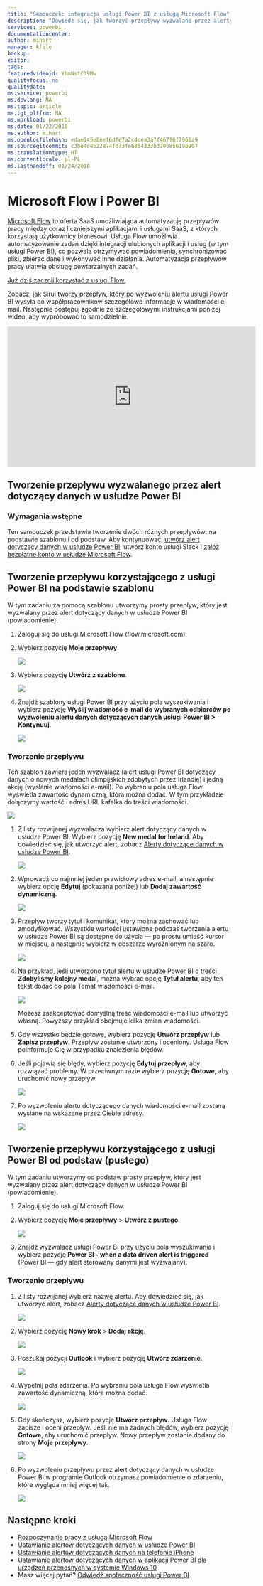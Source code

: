 ```yaml
---
title: "Samouczek: integracja usługi Power BI z usługą Microsoft Flow"
description: "Dowiedz się, jak tworzyć przepływy wyzwalane przez alerty dotyczące danych w usłudze Power BI."
services: powerbi
documentationcenter: 
author: mihart
manager: kfile
backup: 
editor: 
tags: 
featuredvideoid: YhmNstC39Mw
qualityfocus: no
qualitydate: 
ms.service: powerbi
ms.devlang: NA
ms.topic: article
ms.tgt_pltfrm: NA
ms.workload: powerbi
ms.date: 01/22/2018
ms.author: mihart
ms.openlocfilehash: edae145e8eef6dfe7a2c4cea3a7f467f6f7961a9
ms.sourcegitcommit: c3be4de522874fd73fe6854333b379b85619b907
ms.translationtype: HT
ms.contentlocale: pl-PL
ms.lasthandoff: 01/24/2018
---
```

# <a name="microsoft-flow-and-power-bi"></a>Microsoft Flow i Power BI

[Microsoft Flow](https://flow.microsoft.com/en-us/documentation/getting-started) to oferta SaaS umożliwiająca automatyzację przepływów pracy między coraz liczniejszymi aplikacjami i usługami SaaS, z których korzystają użytkownicy biznesowi. Usługa Flow umożliwia automatyzowanie zadań dzięki integracji ulubionych aplikacji i usług (w tym usługi Power BI), co pozwala otrzymywać powiadomienia, synchronizować pliki, zbierać dane i wykonywać inne działania. Automatyzacja przepływów pracy ułatwia obsługę powtarzalnych zadań.

[Już dziś zacznij korzystać z usługi Flow.](https://flow.microsoft.com/documentation/getting-started)

Zobacz, jak Sirui tworzy przepływ, który po wyzwoleniu alertu usługi Power BI wysyła do współpracowników szczegółowe informacje w wiadomości e-mail. Następnie postępuj zgodnie ze szczegółowymi instrukcjami poniżej wideo, aby wypróbować to samodzielnie.

<iframe width="560" height="315" src="https://www.youtube.com/embed/YhmNstC39Mw" frameborder="0" allowfullscreen></iframe>

## <a name="create-a-flow-that-is-triggered-by-a-power-bi-data-alert"></a>Tworzenie przepływu wyzwalanego przez alert dotyczący danych w usłudze Power BI

### <a name="prerequisites"></a>Wymagania wstępne
Ten samouczek przedstawia tworzenie dwóch różnych przepływów: na podstawie szablonu i od podstaw. Aby kontynuować, [utwórz alert dotyczący danych w usłudze Power BI](service-set-data-alerts.md), utwórz konto usługi Slack i [załóż bezpłatne konto w usłudze Microsoft Flow](https://flow.microsoft.com/en-us/#home-signup).

## <a name="create-a-flow-that-uses-power-bi---from-a-template"></a>Tworzenie przepływu korzystającego z usługi Power BI na podstawie szablonu
W tym zadaniu za pomocą szablonu utworzymy prosty przepływ, który jest wyzwalany przez alert dotyczący danych w usłudze Power BI (powiadomienie).

1. Zaloguj się do usługi Microsoft Flow (flow.microsoft.com).
2. Wybierz pozycję **Moje przepływy**.
   
   ![](media/service-flow-integration/power-bi-my-flows.png)
3. Wybierz pozycję **Utwórz z szablonu**.
   
    ![](media/service-flow-integration/power-bi-template.png)
4. Znajdź szablony usługi Power BI przy użyciu pola wyszukiwania i wybierz pozycję **Wyślij wiadomość e-mail do wybranych odbiorców po wyzwoleniu alertu danych dotyczących danych usługi Power BI > Kontynuuj**.
   
    ![](media/service-flow-integration/power-bi-flow-alert.png)


### <a name="build-the-flow"></a>Tworzenie przepływu
Ten szablon zawiera jeden wyzwalacz (alert usługi Power BI dotyczący danych o nowych medalach olimpijskich zdobytych przez Irlandię) i jedną akcję (wysłanie wiadomości e-mail). Po wybraniu pola usługa Flow wyświetla zawartość dynamiczną, która można dodać.  W tym przykładzie dołączymy wartość i adres URL kafelka do treści wiadomości.

![](media/service-flow-integration/power-bi-template1.png)

1. Z listy rozwijanej wyzwalacza wybierz alert dotyczący danych w usłudze Power BI. Wybierz pozycję **New medal for Ireland**. Aby dowiedzieć się, jak utworzyć alert, zobacz [Alerty dotyczące danych w usłudze Power BI](service-set-data-alerts.md).
   
   ![](media/service-flow-integration/power-bi-trigger-flow.png)
2. Wprowadź co najmniej jeden prawidłowy adres e-mail, a następnie wybierz opcję **Edytuj** (pokazana poniżej) lub **Dodaj zawartość dynamiczną**. 
   
   ![](media/service-flow-integration/power-bi-flow-email.png)

3. Przepływ tworzy tytuł i komunikat, który można zachować lub zmodyfikować. Wszystkie wartości ustawione podczas tworzenia alertu w usłudze Power BI są dostępne do użycia — po prostu umieść kursor w miejscu, a następnie wybierz w obszarze wyróżnionym na szaro. 

   ![](media/service-flow-integration/power-bi-flow-email-default.png)

1.  Na przykład, jeśli utworzono tytuł alertu w usłudze Power BI o treści **Zdobyliśmy kolejny medal**, można wybrać opcję **Tytuł alertu**, aby ten tekst dodać do pola Temat wiadomości e-mail.

    ![](media/service-flow-integration/power-bi-flow-message.png)

    Możesz zaakceptować domyślną treść wiadomości e-mail lub utworzyć własną. Powyższy przykład obejmuje kilka zmian wiadomości.

1. Gdy wszystko będzie gotowe, wybierz pozycję **Utwórz przepływ** lub **Zapisz przepływ**.  Przepływ zostanie utworzony i oceniony.  Usługa Flow poinformuje Cię w przypadku znalezienia błędów.
2. Jeśli pojawią się błędy, wybierz pozycję **Edytuj przepływ**, aby rozwiązać problemy. W przeciwnym razie wybierz pozycję **Gotowe**, aby uruchomić nowy przepływ.
   
   ![](media/service-flow-integration/power-bi-flow-running.png)
5. Po wyzwoleniu alertu dotyczącego danych wiadomości e-mail zostaną wysłane na wskazane przez Ciebie adresy.  
   
   ![](media/service-flow-integration/power-bi-flow-email2.png)

## <a name="create-a-flow-that-uses-power-bi---from-scratch-blank"></a>Tworzenie przepływu korzystającego z usługi Power BI od podstaw (pustego)
W tym zadaniu utworzymy od podstaw prosty przepływ, który jest wyzwalany przez alert dotyczący danych w usłudze Power BI (powiadomienie).

1. Zaloguj się do usługi Microsoft Flow.
2. Wybierz pozycję **Moje przepływy** > **Utwórz z pustego**.
   
   ![](media/service-flow-integration/power-bi-my-flows.png)
3. Znajdź wyzwalacz usługi Power BI przy użyciu pola wyszukiwania i wybierz pozycję **Power BI - when a data driven alert is triggered** (Power BI — gdy alert sterowany danymi jest wyzwalany).

### <a name="build-your-flow"></a>Tworzenie przepływu
1. Z listy rozwijanej wybierz nazwę alertu.  Aby dowiedzieć się, jak utworzyć alert, zobacz [Alerty dotyczące danych w usłudze Power BI](service-set-data-alerts.md).
   
    ![](media/service-flow-integration/power-bi-totalstores2.png)
2. Wybierz pozycję **Nowy krok** > **Dodaj akcję**.
   
   ![](media/service-flow-integration/power-bi-new-step.png)
3. Poszukaj pozycji **Outlook** i wybierz pozycję **Utwórz zdarzenie**.
   
   ![](media/service-flow-integration/power-bi-create-event.png)
4. Wypełnij pola zdarzenia. Po wybraniu pola usługa Flow wyświetla zawartość dynamiczną, która można dodać.
   
   ![](media/service-flow-integration/power-bi-flow-event.png)
5. Gdy skończysz, wybierz pozycję **Utwórz przepływ**.  Usługa Flow zapisze i oceni przepływ. Jeśli nie ma żadnych błędów, wybierz pozycję **Gotowe**, aby uruchomić przepływ.  Nowy przepływ zostanie dodany do strony **Moje przepływy**.
   
   ![](media/service-flow-integration/power-bi-flow-running.png)
6. Po wyzwoleniu przepływu przez alert dotyczący danych w usłudze Power BI w programie Outlook otrzymasz powiadomienie o zdarzeniu, które wygląda mniej więcej tak.
   
    ![](media/service-flow-integration/power-bi-flow-notice.png)

## <a name="next-steps"></a>Następne kroki
* [Rozpoczynanie pracy z usługą Microsoft Flow](https://flow.microsoft.com/en-us/documentation/getting-started/)
* [Ustawianie alertów dotyczących danych w usłudze Power BI](service-set-data-alerts.md)
* [Ustawianie alertów dotyczących danych na telefonie iPhone](mobile-set-data-alerts-in-the-mobile-apps.md)
* [Ustawianie alertów dotyczących danych w aplikacji Power BI dla urządzeń przenośnych w systemie Windows 10](mobile-set-data-alerts-in-the-mobile-apps.md)
* Masz więcej pytań? [Odwiedź społeczność usługi Power BI](http://community.powerbi.com/)

